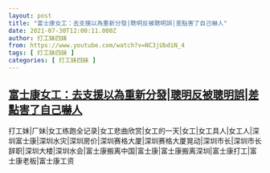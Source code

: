 ```yaml
---
layout: post
title: "富士康女工：去支援以為重新分發|聰明反被聰明誤|差點害了自己嚇人"
date: 2021-07-30T12:00:11.000Z
author: 打工妹四妹
from: https://www.youtube.com/watch?v=NC3jUbdiN_4
tags: [ 打工妹四妹 ]
categories: [ 打工妹四妹 ]
---
```

<!--1627646411000-->
[富士康女工：去支援以為重新分發|聰明反被聰明誤|差點害了自己嚇人](https://www.youtube.com/watch?v=NC3jUbdiN_4)
------

<div>
打工妹|厂妹|女工练跑全记录|女工悲曲欣赏|女工的一天|女工|女工具人|女工人|深圳富士康|深圳水灾|深圳房价|深圳赛格大厦|深圳赛格大厦晃动|深圳市长|深圳市长辞职|深圳大楼|深圳水会|富士康搬离中国|富士康|富士康搬离深圳|富士康打工|富士康老板|富士康工资
</div>
